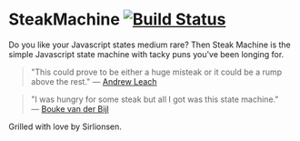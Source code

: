 # SteakMachine [![Build Status](https://travis-ci.org/Sirupsen/SteakMachine.png?branch=master)](https://travis-ci.org/Sirupsen/SteakMachine)

Do you like your Javascript states medium rare? Then Steak Machine is the
simple Javascript state machine with tacky puns you've been longing for.

> "This could prove to be either a huge misteak or it could be a rump above the rest." — [Andrew Leach](http://twitter.com/luaduck)


> "I was hungry for some steak but all I got was this state machine." — [Bouke van der Bijl](http://twitter.com/bvdbijl)


Grilled with love by Sirlionsen.
